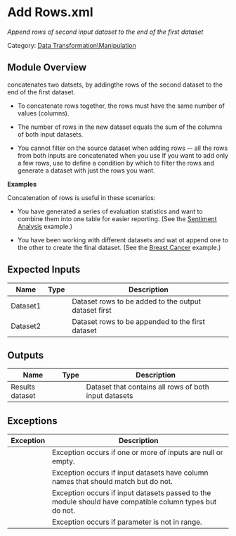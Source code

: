 # Add Rows.xml

*Append rows of second input dataset to the end of the first dataset*

Category: [Data Transformation\Manipulation](92B32033-F75F-4854-AC8F-9110B3FE7E09)


## Module Overview
 concatenates two datsets, by addingthe rows of the second dataset to the end of the first dataset.


-   To concatenate rows together, the rows must have the same number of values (columns).

-   The number of rows in the new dataset equals the sum of the columns of both input datasets.

-   You cannot filter on the source dataset when adding rows \-\- all the rows from both inputs are concatenated when you use  If you want to add only a few rows, use to define a condition by which to filter the rows and generate a dataset with just the rows you want.

**Examples**

Concatenation of rows is useful in these scenarios:


-   You have generated a series of evaluation statistics and want to combine them into one table for easier reporting. (See the [Sentiment Analysis](http://azure.microsoft.com/en-us/documentation/services/machine-learning/models/) example.)

-   You have been working with different datasets and wat ot append one to the other to create the final dataset. (See the [Breast Cancer](http://azure.microsoft.com/en-us/documentation/services/machine-learning/models/) example.)


## Expected Inputs


|Name|Type|Description|
|--------|--------|---------------|
|Dataset1||Dataset rows to be added to the output dataset first|
|Dataset2||Dataset rows to be appended to the first dataset|


## Outputs


|Name|Type|Description|
|--------|--------|---------------|
|Results dataset||Dataset that contains all rows of both input datasets|


## Exceptions


|Exception|Description|
|-------------|---------------|
||Exception occurs if one or more of inputs are null or empty.|
||Exception occurs if input datasets have column names that should match but do not.|
||Exception occurs if input datasets passed to the module should have compatible column types but do not.|
||Exception occurs if parameter is not in range.|

</br>
</br>
